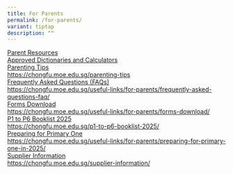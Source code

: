 ```yaml
---
title: For Parents
permalink: /for-parents/
variant: tiptap
description: ""
---
```

<p></p>
<div class="isomer-card-grid"><a rel="noopener noreferrer nofollow" href="/parent-resources/" class="isomer-card"><div class="isomer-card-body"><div class="isomer-card-title">Parent Resources</div><div class="isomer-card-link">Approved Dictionaries and Calculators</div></div></a>
<a rel="noopener noreferrer nofollow" href="https://chongfu.moe.edu.sg/parenting-tips" class="isomer-card">
<div class="isomer-card-body">
<div class="isomer-card-title">Parenting Tips</div>
<div class="isomer-card-link">https://chongfu.moe.edu.sg/parenting-tips</div>
</div>
</a><a rel="noopener noreferrer nofollow" href="https://chongfu.moe.edu.sg/useful-links/for-parents/frequently-asked-questions-faq/" class="isomer-card"><div class="isomer-card-body"><div class="isomer-card-title">Frequently Asked Questions (FAQs)</div><div class="isomer-card-link">https://chongfu.moe.edu.sg/useful-links/for-parents/frequently-asked-questions-faq/</div></div></a>
<a rel="noopener noreferrer nofollow" href="https://chongfu.moe.edu.sg/useful-links/for-parents/forms-download/" class="isomer-card">
<div class="isomer-card-body">
<div class="isomer-card-title">Forms Download</div>
<div class="isomer-card-link">https://chongfu.moe.edu.sg/useful-links/for-parents/forms-download/</div>
</div>
</a><a rel="noopener noreferrer nofollow" href="https://chongfu.moe.edu.sg/p1-to-p6-booklist-2025/" class="isomer-card"><div class="isomer-card-body"><div class="isomer-card-title">P1 to P6 Booklist 2025</div><div class="isomer-card-link">https://chongfu.moe.edu.sg/p1-to-p6-booklist-2025/</div></div></a>
<a rel="noopener noreferrer nofollow" href="https://chongfu.moe.edu.sg/useful-links/for-parents/preparing-for-primary-one-in-2025/" class="isomer-card">
<div class="isomer-card-body">
<div class="isomer-card-title">Preparing for Primary One</div>
<div class="isomer-card-link">https://chongfu.moe.edu.sg/useful-links/for-parents/preparing-for-primary-one-in-2025/</div>
</div>
</a><a rel="noopener noreferrer nofollow" href="https://chongfu.moe.edu.sg/supplier-information/" class="isomer-card"><div class="isomer-card-body"><div class="isomer-card-title">Supplier Information</div><div class="isomer-card-link">https://chongfu.moe.edu.sg/supplier-information/</div></div></a>
</div>
<p></p>
